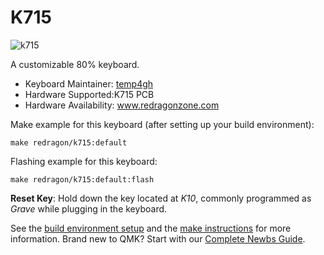 # K715

![k715](https://i.imgur.com/kpoGXfc.png)

A customizable 80% keyboard.

- Keyboard Maintainer: [temp4gh](https://github.com/temp4gh)
- Hardware Supported:K715 PCB
- Hardware Availability: www.redragonzone.com

Make example for this keyboard (after setting up your build environment):

    make redragon/k715:default

Flashing example for this keyboard:

    make redragon/k715:default:flash

**Reset Key**: Hold down the key located at *K10*, commonly programmed as *Grave* while plugging in the keyboard.

See the [build environment setup](https://docs.qmk.fm/#/getting_started_build_tools) and the [make instructions](https://docs.qmk.fm/#/getting_started_make_guide) for more information. Brand new to QMK? Start with our [Complete Newbs Guide](https://docs.qmk.fm/#/newbs).
